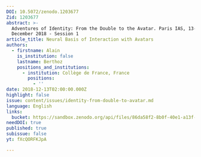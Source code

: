 ```yaml
---
DOI: 10.5072/zenodo.1203677
Zid: 1203677
abstract: >-
  Adventures of Identity: From the Double to the Avatar. Paris IAS, 13-14
  December 2018 - Session 1
article_title: Neural Basis of Interaction with Avatars
authors:
  - firstname: Alain
    is_institution: false
    lastname: Berthoz
    positions_and_institutions:
      - institution: Collège de France, France
        positions:
          - ''
date: 2018-12-13T02:00:00.000Z
highlight: false
issue: content/issues/identity-from-double-to-avatar.md
language: English
links:
  bucket: https://sandbox.zenodo.org/api/files/86da58f2-8b0f-40e1-a13f-5e85247cc8c9
needDOI: true
published: true
subissue: false
yt: fXcQORFKJpA

---
```








<Youtube yt="fXcQORFKJpA" caption="Neural Basis of Interaction with Avatars"></Youtube>